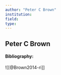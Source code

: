 ```yaml
---
author: "Peter C Brown"
institution:
field:
type:
---
```


## Peter C Brown
#### Bibliography:

![[@Brown2014-ri]]